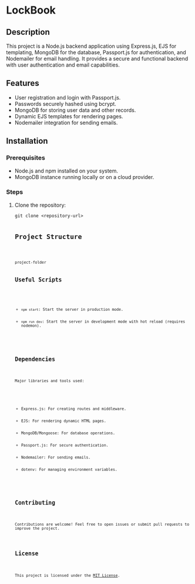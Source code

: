 <h1>LockBook</h1>

 <h2>Description</h2>
    <p>This project is a Node.js backend application using Express.js, EJS for templating, MongoDB for the database, Passport.js for authentication, and Nodemailer for email handling. It provides a secure and functional backend with user authentication and email capabilities.</p>

<h2>Features</h2>
    <ul>
        <li>User registration and login with Passport.js.</li>
        <li>Passwords securely hashed using bcrypt.</li>
        <li>MongoDB for storing user data and other records.</li>
        <li>Dynamic EJS templates for rendering pages.</li>
        <li>Nodemailer integration for sending emails.</li>
    </ul>

 <h2>Installation</h2>

   <h3>Prerequisites</h3>
    <ul>
        <li>Node.js and npm installed on your system.</li>
        <li>MongoDB instance running locally or on a cloud provider.</li>
    </ul>

<h3>Steps</h3>
    <ol>
        <li>Clone the repository:
            <pre><code>git clone &lt;repository-url&gt;
            <h2>Project Structure</h2>
    <pre><code>project-folder


<h2>Useful Scripts</h2>
    <ul>
        <li><code>npm start</code>: Start the server in production mode.</li>
        <li><code>npm run dev</code>: Start the server in development mode with hot reload (requires nodemon).</li>
    </ul>

 <h2>Dependencies</h2>
    <p>Major libraries and tools used:</p>
    <ul>
        <li>Express.js: For creating routes and middleware.</li>
        <li>EJS: For rendering dynamic HTML pages.</li>
        <li>MongoDB/Mongoose: For database operations.</li>
        <li>Passport.js: For secure authentication.</li>
        <li>Nodemailer: For sending emails.</li>
        <li>dotenv: For managing environment variables.</li>
    </ul>

 <h2>Contributing</h2>
    <p>Contributions are welcome! Feel free to open issues or submit pull requests to improve the project.</p>

<h2>License</h2>
    <p>This project is licensed under the <a href="https://opensource.org/licenses/MIT">MIT License</a>.</p>
</div>
